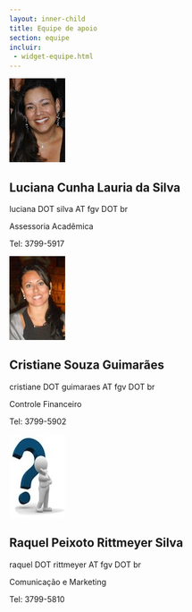 ```yaml
--- 
layout: inner-child
title: Equipe de apoio 
section: equipe
incluir:
 - widget-equipe.html
---
```

<div>
  <div class="person">
    <img src="/images/luciana.silva.jpg" class="equipe-apoio">
    <div class="person_info">		
      <h2>Luciana Cunha Lauria da Silva</h2>
      <p>luciana DOT silva AT fgv DOT br</p>
      <p>Assessoria Acadêmica</p>
      <p>Tel: 3799-5917</p>
    </div>
  </div>
  <div class="person">
    <img src="/images/cristiane.guimaraes.jpg" class="equipe-apoio">
    <div class="person_info">
      <h2>Cristiane Souza Guimarães</h2>
      <p>cristiane DOT guimaraes AT fgv DOT br</p>
      <p>Controle Financeiro</p>
      <p>Tel: 3799-5902</p>
    </div>
  </div>
  
  <div class="person">
    <img src="/images/interrogation-1.jpg" class="equipe-apoio"> 
    <div class="person_info">
      <h2>Raquel Peixoto Rittmeyer Silva</h2>
      <p>raquel DOT rittmeyer AT fgv DOT br</p>
      <p>Comunicação e Marketing</p>
      <p>Tel: 3799-5810</p>
    </div>
  </div>
  
</div>

